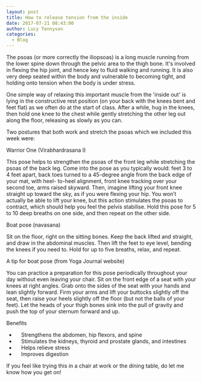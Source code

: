 ```yaml
---
layout: post
title: How to release tension from the inside
date: 2017-07-21 08:43:00
author: Lucy Tennyson
categories:
  - Blog
---
```



The psoas (or more correctly the iliopsoas) is a long muscle running from the lower spine down through the pelvic area to the thigh bone. It's involved in flexing the hip joint, and hence key to fluid walking and running. It is also very deep seated within the body and vulnerable to becoming tight, and holding onto tension when the body is under stress.

One simple way of relaxing this important muscle from the 'inside out' is lying in the constructive rest position (on your back with the knees bent and feet flat) as we often do at the start of class. After a while, hug in the knees, then hold one knee to the chest while gently stretching the other leg out along the floor, releasing as slowly as you can.

Two postures that both work and stretch the psoas which we included this week were:

Warrior One (Virabhardrasana I)

This pose helps to strengthen the psoas of the front leg while stretching the psoas of the back leg. Come into the pose as you typically would: feet 3 to 4 feet apart, back toes turned to a 45-degree angle from the back edge of your mat, with heel- to-heel alignment, front knee tracking over your second toe, arms raised skyward. Then, imagine lifting your front knee straight up toward the sky, as if you were flexing your hip. You won’t actually be able to lift your knee, but this action stimulates the psoas to contract, which should help you feel the pelvis stabilise. Hold this pose for 5 to 10 deep breaths on one side, and then repeat on the other side.

Boat pose (navasana)

Sit on the floor, right on the sitting bones. Keep the back lifted and straight, and draw in the abdominal muscles. Then lift the feet to eye level, bending the knees if you need to. Hold for up to five breaths, relax, and repeat.

A tip for boat pose (from Yoga Journal website)

You can practice a preparation for this pose periodically throughout your day without even leaving your chair. Sit on the front edge of a seat with your knees at right angles. Grab onto the sides of the seat with your hands and lean slightly forward. Firm your arms and lift your buttocks slightly off the seat, then raise your heels slightly off the floor (but not the balls of your feet). Let the heads of your thigh bones sink into the pull of gravity and push the top of your sternum forward and up.

Benefits

* &nbsp; &nbsp; Strengthens the abdomen, hip flexors, and spine
* &nbsp; &nbsp; Stimulates the kidneys, thyroid and prostate glands, and intestines
* &nbsp; &nbsp; Helps relieve stress
* &nbsp; &nbsp; Improves digestion

If you feel like trying this in a chair at work or the dining table, do let me know how you get on!